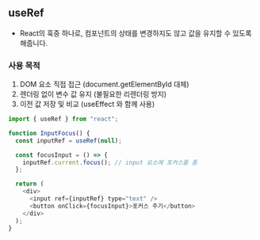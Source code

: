 ## useRef
- React의 훅중 하나로, 컴포넌트의 상태를 변경하지도 않고 값을 유지할 수 있도록 해줍니다.

### 사용 목적
1. DOM 요소 직접 접근 (document.getElementById 대체)
2. 렌더링 없이 변수 값 유지 (불필요한 리렌더링 방지)
3. 이전 값 저장 및 비교 (useEffect 와 함께 사용)

```javascript
import { useRef } from "react";

function InputFocus() {
  const inputRef = useRef(null);

  const focusInput = () => {
    inputRef.current.focus(); // input 요소에 포커스를 줌
  };

  return (
    <div>
      <input ref={inputRef} type="text" />
      <button onClick={focusInput}>포커스 주기</button>
    </div>
  );
}

```
